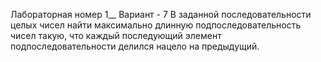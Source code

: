 Лабораторная номер 1__
Вариант - 7 В заданной последовательности целых чисел найти максимально длинную подпоследовательность чисел такую, что каждый последующий элемент подпоследовательности делился нацело на предыдущий.
